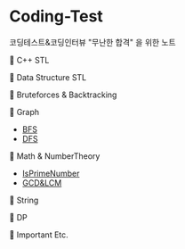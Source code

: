 # Coding-Test
코딩테스트&amp;코딩인터뷰 "무난한 합격" 을 위한 노트  

📁 C++ STL  

📁 Data Structure STL  

📁 Bruteforces & Backtracking  

📁 Graph  
+  [BFS](https://www.acmicpc.net/problem/11724)
+  [DFS](https://www.acmicpc.net/problem/11724)

📁 Math & NumberTheory
+  [IsPrimeNumber](https://www.acmicpc.net/problem/1978)  
+  [GCD&LCM](https://www.acmicpc.net/problem/2609)  

📁 String  

📁 DP  

📁 Important Etc.  
